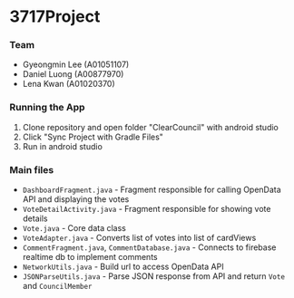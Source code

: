# 3717Project

### Team 
- Gyeongmin Lee (A01051107)
- Daniel Luong (A00877970)
- Lena Kwan (A01020370)

### Running the App
1. Clone repository and open folder "ClearCouncil" with android studio
1. Click "Sync Project with Gradle Files"
1. Run in android studio

### Main files
- `DashboardFragment.java` - Fragment responsible for calling OpenData API and displaying the votes
- `VoteDetailActivity.java` - Fragment responsible for showing vote details
- `Vote.java` - Core data class
- `VoteAdapter.java` - Converts list of votes into list of cardViews
- `CommentFragment.java`, `CommentDatabase.java` - Connects to firebase realtime db to implement comments
- `NetworkUtils.java` - Build url to access OpenData API
- `JSONParseUtils.java` - Parse JSON response from API and return `Vote` and `CouncilMember`
